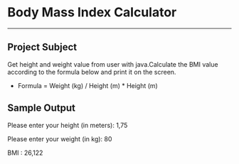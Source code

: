 # Body Mass Index Calculator
***
## Project Subject
Get height and weight value from user with java.Calculate the BMI value according to the formula below and print it on the screen.

- Formula = Weight (kg) / Height (m) * Height (m)

## Sample Output
Please enter your height (in meters): 1,75

Please enter your weight (in kg): 80

BMI : 26,122